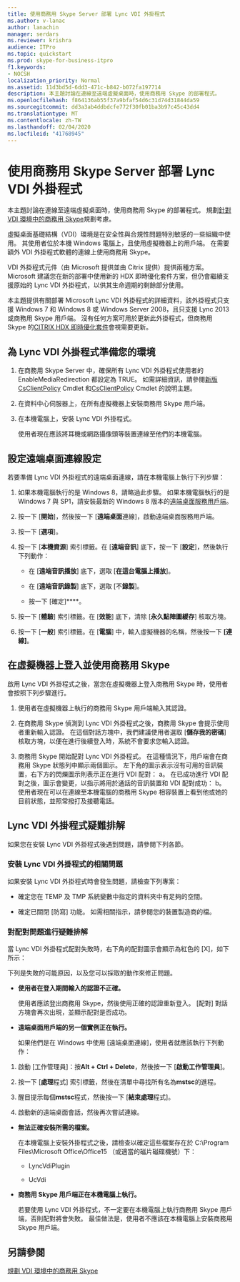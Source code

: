 ```yaml
---
title: 使用商務用 Skype Server 部署 Lync VDI 外掛程式
ms.author: v-lanac
author: lanachin
manager: serdars
ms.reviewer: krishra
audience: ITPro
ms.topic: quickstart
ms.prod: skype-for-business-itpro
f1.keywords:
- NOCSH
localization_priority: Normal
ms.assetid: 11d3bd5d-6dd3-471c-b842-b072fa197714
description: 本主題討論在連線至遠端虛擬桌面時，使用商務用 Skype 的部署程式。
ms.openlocfilehash: f864136ab55f37a9bfaf54d6c31d74d31844da59
ms.sourcegitcommit: dd3a3ab4ddbdcfe772f30fb01ba3b97c45c43dd4
ms.translationtype: MT
ms.contentlocale: zh-TW
ms.lasthandoff: 02/04/2020
ms.locfileid: "41768945"
---
```

# <a name="deploy-the-lync-vdi-plug-in-with-skype-for-business-server"></a>使用商務用 Skype Server 部署 Lync VDI 外掛程式
 
本主題討論在連線至遠端虛擬桌面時，使用商務用 Skype 的部署程式。 規劃[針對 VDI 環境中的商務用 Skype](../../plan-your-deployment/clients-and-devices/vdi-environments.md)規劃考慮。
  
虛擬桌面基礎結構（VDI）環境是在安全性與合規性問題特別敏感的一些組織中使用。 其使用者位於本機 Windows 電腦上，且使用虛擬機器上的用戶端。 在需要額外 VDI 外掛程式軟體的連線上使用商務用 Skype。
  
VDI 外掛程式元件（由 Microsoft 提供並由 Citrix 提供）提供兩種方案。 Microsoft 建議您在新的部署中使用新的 HDX 即時優化套件方案，但仍會繼續支援原始的 Lync VDI 外掛程式，以供其生命週期的剩餘部分使用。 
  
本主題提供有關部署 Microsoft Lync VDI 外掛程式的詳細資料，該外掛程式只支援 Windows 7 和 Windows 8 或 Windows Server 2008，且只支援 Lync 2013 或商務用 Skype 用戶端。 沒有任何方案可用於更新此外掛程式，但商務用 Skype 的[CITRIX HDX 即時優化套件](../../plan-your-deployment/clients-and-devices/vdi-environments.md#Citrix_RT)會視需要更新。
  
## <a name="prepare-your-environment-for-the-lync-vdi-plug-in"></a>為 Lync VDI 外掛程式準備您的環境
<a name="Prepare_vdi"> </a>

1. 在商務用 Skype Server 中，確保所有 Lync VDI 外掛程式使用者的 EnableMediaRedirection 都設定為 TRUE。 如需詳細資訊，請參閱[新版 CsClientPolicy](https://docs.microsoft.com/powershell/module/skype/new-csclientpolicy?view=skype-ps) Cmdlet 和[CsClientPolicy](https://docs.microsoft.com/powershell/module/skype/set-csclientpolicy?view=skype-ps) Cmdlet 的說明主題。
    
2. 在資料中心伺服器上，在所有虛擬機器上安裝商務用 Skype 用戶端。
    
3. 在本機電腦上，安裝 Lync VDI 外掛程式。
    
    使用者現在應該將耳機或網路攝像頭等裝置連線至他們的本機電腦。
    
## <a name="configure-remote-desktop-connection-settings"></a>設定遠端桌面連線設定
<a name="Prepare_vdi"> </a>

若要準備 Lync VDI 外掛程式的遠端桌面連線，請在本機電腦上執行下列步驟：
  
1. 如果本機電腦執行的是 Windows 8，請略過此步驟。 如果本機電腦執行的是 Windows 7 與 SP1，請安裝最新的 Windows 8 版本的[遠端桌面服務用戶端](https://go.microsoft.com/fwlink/p/?LinkId=268032)。
    
2. 按一下 [**開始**]，然後按一下 [**遠端桌面**連線]，啟動遠端桌面服務用戶端。
    
3. 按一下 [**選項**]。
    
4. 按一下 [**本機資源**] 索引標籤。在 [**遠端音訊**] 底下，按一下 [**設定**]，然後執行下列動作：
    
   - 在 [**遠端音訊播放**] 底下，選取 [**在這台電腦上播放**]。
    
   - 在 [**遠端音訊錄製**] 底下，選取 [不**錄製**]。
    
   - 按一下 [確定]****。
    
5. 按一下 [**體驗**] 索引標籤。在 [**效能**] 底下，清除 [**永久點陣圖緩存**] 核取方塊。
    
6. 按一下 [**一般**] 索引標籤。在 [**電腦**] 中，輸入虛擬機器的名稱，然後按一下 **[連線]**。 
    
## <a name="sign-in-and-use-skype-for-business-on-the-virtual-desktop"></a>在虛擬機器上登入並使用商務用 Skype
<a name="SfB_signin"> </a>

啟用 Lync VDI 外掛程式之後，當您在虛擬機器上登入商務用 Skype 時，使用者會按照下列步驟進行。
  
1. 使用者在虛擬機器上執行的商務用 Skype 用戶端輸入其認證。
    
2. 在商務用 Skype 偵測到 Lync VDI 外掛程式之後，商務用 Skype 會提示使用者重新輸入認證。 在這個對話方塊中，我們建議使用者選取 [**儲存我的密碼**] 核取方塊，以便在進行後續登入時，系統不會要求您輸入認證。
    
3. 商務用 Skype 開始配對 Lync VDI 外掛程式。 在這種情況下，用戶端會在商務用 Skype 狀態列中顯示兩個圖示。 左下角的圖示表示沒有可用的音訊裝置，右下方的閃爍圖示則表示正在進行 VDI 配對： a。 在已成功進行 VDI 配對之後，圖示會變更，以指示將用於通話的音訊裝置和 VDI 配對成功： b。 使用者現在可以在連線至本機電腦的商務用 Skype 相容裝置上看到他或她的目前狀態，並照常撥打及接聽電話。
    
## <a name="troubleshoot-the-lync-vdi-plug-in"></a>Lync VDI 外掛程式疑難排解
<a name="tshoot_VDI"> </a>

如果您在安裝 Lync VDI 外掛程式後遇到問題，請參閱下列各節。
  
### <a name="issues-with-installing-the-lync-vdi-plug-in"></a>安裝 Lync VDI 外掛程式的相關問題

如果安裝 Lync VDI 外掛程式時會發生問題，請檢查下列專案：
  
- 確定您在 TEMP 及 TMP 系統變數中指定的資料夾中有足夠的空間。
    
- 確定已關閉 [防寫] 功能。 如需相關指示，請參閱您的裝置製造商的檔。
    
### <a name="troubleshooting-issues-with-pairing"></a>對配對問題進行疑難排解

當 Lync VDI 外掛程式配對失敗時，右下角的配對圖示會顯示為紅色的 [X]，如下所示： 
  
下列是失敗的可能原因，以及您可以採取的動作來修正問題。 
  
- **使用者在登入期間輸入的認證不正確。**
    
    使用者應該登出商務用 Skype，然後使用正確的認證重新登入。 [配對] 對話方塊會再次出現，並顯示配對是否成功。
    
- **遠端桌面用戶端的另一個實例正在執行。**
    
    如果他們是在 Windows 中使用 [遠端桌面連線]，使用者就應該執行下列動作：
    
1. 啟動 [工作管理員]：按**Alt + Ctrl + Delete**，然後按一下 [**啟動工作管理員**]。
    
2. 按一下 [**處理**程式] 索引標籤，然後在清單中尋找所有名為**mstsc**的進程。
    
3. 醒目提示每個**mstsc**程式，然後按一下 [**結束處理**程式]。 
    
4. 啟動新的遠端桌面會話，然後再次嘗試連線。 
    
- **無法正確安裝所需的檔案。**
    
    在本機電腦上安裝外掛程式之後，請檢查以確定這些檔案存在於 C:\Program Files\Microsoft Office\Office15 （或適當的磁片磁碟機號）下：
    
  - LyncVdiPlugin
    
  - UcVdi
    
- **商務用 Skype 用戶端正在本機電腦上執行。**
    
    若要使用 Lync VDI 外掛程式，不一定要在本機電腦上執行商務用 Skype 用戶端，否則配對將會失敗。 最佳做法是，使用者不應該在本機電腦上安裝商務用 Skype 用戶端。
    
## <a name="see-also"></a>另請參閱
<a name="tshoot_VDI"> </a>

[規劃 VDI 環境中的商務用 Skype](../../plan-your-deployment/clients-and-devices/vdi-environments.md)
